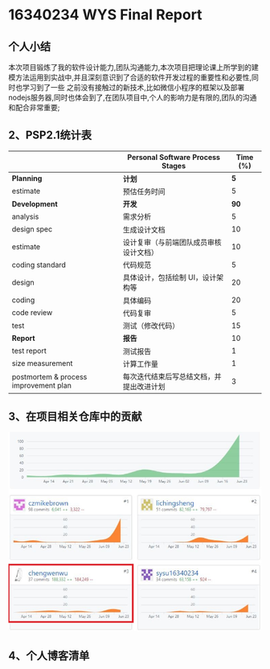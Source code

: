 # 16340234 WYS Final Report

## 个人小结

本次项目锻炼了我的软件设计能力,团队沟通能力,本次项目把理论课上所学到的建模方法运用到实战中,并且深刻意识到了合适的软件开发过程的重要性和必要性,同时也学习到了一些
之前没有接触过的新技术,比如微信小程序的框架以及部署nodejs服务器,同时也体会到了,在团队项目中,个人的影响力是有限的,团队的沟通和配合非常重要;

## 2、PSP2.1统计表

|                                       | Personal Software Process Stages         | Time (%) |
| ------------------------------------- | ---------------------------------------- | -------- |
| **Planning**                          | **计划**                                 | **5**   |
| estimate                              | 预估任务时间                             | 5       |
| **Development**                       | **开发**                                 | **90**   |
| analysis                              | 需求分析                                 | 5       |
| design spec                           | 生成设计文档                             | 10        |
| estimate                              | 设计复审（与前端团队成员审核设计文档）   | 10       |
| coding standard                       | 代码规范                                 | 5        |
| design                                | 具体设计，包括绘制 UI，设计架构等        | 20       |
| coding                                | 具体编码                                 | 20       |
| code review                           | 代码复审                                 | 5        |
| test                                  | 测试（修改代码）                         | 15       |
| **Report**                            | **报告**                                 | 10       |
| test report                           | 测试报告                                 | 1        |
| size measurement                      | 计算工作量                               | 1        |
| postmortem & process improvement plan | 每次迭代结束后写总结文档，并提出改进计划 | 3        |



## 3、在项目相关仓库中的贡献

![](image/16340236.JPG)

## 4、个人博客清单
